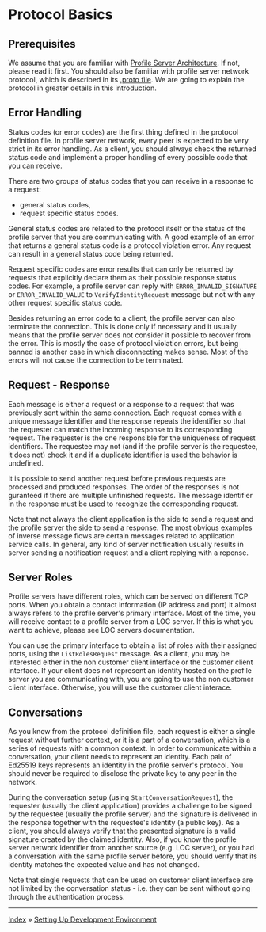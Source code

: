 # Protocol Basics

## Prerequisites

We assume that you are familiar with [Profile Server Architecture](ARCHITECTURE.md). If not, please read it first. 
You should also be familiar with profile server network protocol, which is described in its [.proto file](https://github.com/Internet-of-People/message-protocol/blob/master/IopProfileServer.proto).
We are going to explain the protocol in greater details in this introduction.


## Error Handling

Status codes (or error codes) are the first thing defined in the protocol definition file. In profile server network, every peer is expected to be very strict in its error handling. 
As a client, you should always check the returned status code and implement a proper handling of every possible code that you can receive. 

There are two groups of status codes that you can receive in a response to a request:

 * general status codes,
 * request specific status codes.

General status codes are related to the protocol itself or the status of the profile server that you are communicating with. 
A good example of an error that returns a general status code is a protocol violation error. Any request can result in a general 
status code being returned.

Request specific codes are error results that can only be returned by requests that explicitly declare them as their possible response status codes.
For example, a profile server can reply with `ERROR_INVALID_SIGNATURE` or `ERROR_INVALID_VALUE` to `VerifyIdentityRequest` message
but not with any other request specific status code.

Besides returning an error code to a client, the profile server can also terminate the connection. This is done only if necessary 
and it usually means that the profile server does not consider it possible to recover from the error. This is mostly the case 
of protocol violation errors, but being banned is another case in which disconnecting makes sense. Most of the errors will not cause the connection 
to be terminated.


## Request - Response

Each message is either a request or a response to a request that was previously sent within the same connection. Each request 
comes with a unique message identifier and the response repeats the identifier so that the requester can match the incoming response 
to its corresponding request. The requester is the one responsible for the uniqueness of request identifiers. The requestee 
may not (and if the profile server is the requestee, it does not) check it and if a duplicate identifier is used the behavior
is undefined.

It is possible to send another request before previous requests are processed and produced responses. The order of the responses 
is not guranteed if there are multiple unfinished requests. The message identifier in the response must be used to recognize 
the corresponding request.

Note that not always the client application is the side to send a request and the profile server the side to send a response. 
The most obvious examples of inverse message flows are certain messages related to application service calls. In general, any kind 
of server notification usually results in server sending a notification request and a client replying with a reponse.



## Server Roles

Profile servers have different roles, which can be served on different TCP ports. When you obtain a contact information (IP address and port) 
it almost always refers to the profile server's primary interface. Most of the time, you will receive contact to a profile server from a LOC server. 
If this is what you want to achieve, please see LOC servers documentation.

You can use the primary interface to obtain a list of roles with their assigned ports, using the `ListRolesRequest` message. 
As a client, you may be interested either in the non customer client interface or the customer client interface. 
If your client does not represent an identity hosted on the profile server you are communicating with, you are going to use the non customer client interface.
Otherwise, you will use the customer client interace.



## Conversations

As you know from the protocol definition file, each request is either a single request without further context, 
or it is a part of a conversation, which is a series of requests with a common context. In order to communicate within a conversation, 
your client needs to represent an identity. Each pair of Ed25519 keys represents an identity in the profile server's protocol. 
You should never be required to disclose the private key to any peer in the network.

During the conversation setup (using `StartConversationRequest`), the requester (usually the client application) provides a challenge to 
be signed by the requestee (usually the profile server) and the signature is delivered in the response together with the requestee's identity 
(a public key). As a client, you should always verify that the presented signature is a valid signature created by the claimed identity. Also, if you know 
the profile server network identifier from another source (e.g. LOC server), or you had a conversation with the same profile server before, 
you should verify that its identity matches the expected value and has not changed.

Note that single requests that can be used on customer client interface are not limited by the conversation status - i.e. they can be sent 
without going through the authentication process.



---
[Index](CLIENT-APPS.md) » [Setting Up Development Environment](CA-Setting-Up-Development-Environment.md)
